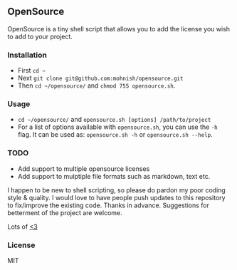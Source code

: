 ## OpenSource

OpenSource is a tiny shell script that allows you to add the license you wish to add to your project.

### Installation

- First `cd ~`
- Next `git clone git@github.com:mohnish/opensource.git`
- Then `cd ~/opensource/` and `chmod 755 opensource.sh`.

### Usage
- `cd ~/opensource/` and `opensource.sh [options] /path/to/project`
- For a list of options available with `opensource.sh`, you can use the `-h` flag.
It can be used as: `opensource.sh -h` or `opensource.sh --help`.


### TODO

- Add support to multiple opensource licenses
- Add support to mulptiple file formats such as markdown, text etc.

I happen to be new to shell scripting, so please do pardon my poor coding style & quality. I would love to have people push updates to this repository to fix/improve the existing code. Thanks in advance. Suggestions for betterment of the project are welcome.

Lots of [<3](http://twitter.com/arrowgunz)


### License

MIT